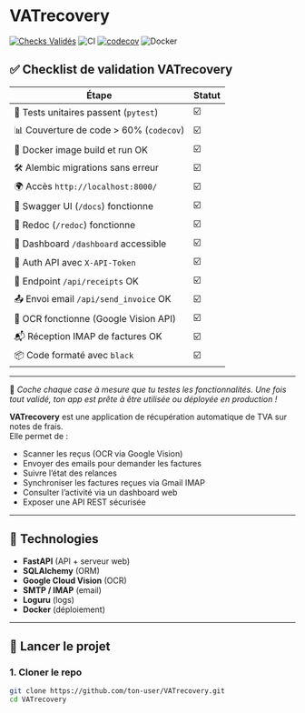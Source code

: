 # VATrecovery

[![Checks Validés](https://img.shields.io/badge/VATrecovery%20CI-✅%20Tous%20les%20tests%20OK-brightgreen)](https://github.com/Poupou2112/VATrecovery/actions)
![CI](https://github.com/Poupou2112/VATrecovery/actions/workflows/ci.yml/badge.svg)
[![codecov](https://codecov.io/gh/Poupou2112/VATrecovery/branch/main/graph/badge.svg)](https://codecov.io/gh/Poupou2112/VATrecovery)
![Docker](https://github.com/Poupou2112/VATrecovery/actions/workflows/docker.yml/badge.svg)


## ✅ Checklist de validation VATrecovery

| Étape                                    | Statut |
|-----------------------------------------|--------|
| 🔁 Tests unitaires passent (`pytest`)     | ☑️     |
| 📊 Couverture de code > 60% (`codecov`)  | ☑️     |
| 🐳 Docker image build et run OK         | ☑️     |
| 🛠️ Alembic migrations sans erreur       | ☑️     |
| 🌍 Accès `http://localhost:8000/`        | ☑️     |
| 📘 Swagger UI (`/docs`) fonctionne       | ☑️     |
| 📕 Redoc (`/redoc`) fonctionne           | ☑️     |
| 🔐 Dashboard `/dashboard` accessible     | ☑️     |
| 🔑 Auth API avec `X-API-Token`           | ☑️     |
| 🧾 Endpoint `/api/receipts` OK           | ☑️     |
| 📤 Envoi email `/api/send_invoice` OK   | ☑️     |
| 🧠 OCR fonctionne (Google Vision API)    | ☑️     |
| 📬 Réception IMAP de factures OK         | ☑️     |
| 📦 Code formaté avec `black`             | ☑️     |

---

📌 _Coche chaque case à mesure que tu testes les fonctionnalités. Une fois tout validé, ton app est prête à être utilisée ou déployée en production !_


**VATrecovery** est une application de récupération automatique de TVA sur notes de frais.  
Elle permet de :
- Scanner les reçus (OCR via Google Vision)
- Envoyer des emails pour demander les factures
- Suivre l’état des relances
- Synchroniser les factures reçues via Gmail IMAP
- Consulter l’activité via un dashboard web
- Exposer une API REST sécurisée

---

## 🔧 Technologies

- **FastAPI** (API + serveur web)
- **SQLAlchemy** (ORM)
- **Google Cloud Vision** (OCR)
- **SMTP / IMAP** (email)
- **Loguru** (logs)
- **Docker** (déploiement)

---

## 🚀 Lancer le projet

### 1. Cloner le repo

```bash
git clone https://github.com/ton-user/VATrecovery.git
cd VATrecovery
